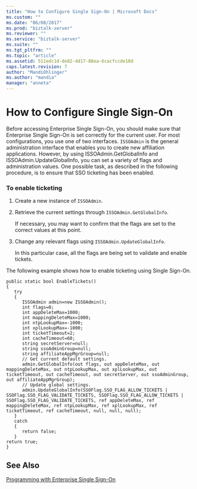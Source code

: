 ```yaml
---
title: "How to Configure Single Sign-On | Microsoft Docs"
ms.custom: ""
ms.date: "06/08/2017"
ms.prod: "biztalk-server"
ms.reviewer: ""
ms.service: "biztalk-server"
ms.suite: ""
ms.tgt_pltfrm: ""
ms.topic: "article"
ms.assetid: 511edc1d-de82-4d17-88ea-6cacfccde10d
caps.latest.revision: 7
author: "MandiOhlinger"
ms.author: "mandia"
manager: "anneta"
---
```

# How to Configure Single Sign-On
Before accessing Enterprise Single Sign-On, you should make sure that Enterprise Single Sign-On is set correctly for the current user. For most configurations, you use one of two interfaces. `ISSOAdmin` is the general administration interface that enables you to create new affiliation applications. However, by using ISSOAdmin.GetGlobalInfo and ISSOAdmin.UpdateGlobalInfo, you can set a variety of flags and administration values. One possible task, as described in the following procedure, is to ensure that SSO ticketing has been enabled.  
  
### To enable ticketing  
  
1.  Create a new instance of `ISSOAdmin`.  
  
2.  Retrieve the current settings through `ISSOAdmin.GetGlobalInfo`.  
  
     If necessary, you may want to confirm that the flags are set to the correct values at this point.  
  
3.  Change any relevant flags using `ISSOAdmin.UpdateGlobalInfo`.  
  
     In this particular case, all the flags are being set to validate and enable tickets.  
  
 The following example shows how to enable ticketing using Single Sign-On.  
  
```  
public static bool EnableTickets()  
{  
   try  
   {  
      ISSOAdmin admin=new ISSOAdmin();  
      int flags=0;  
      int appDeleteMax=1000;  
      int mappingDeleteMax=1000;  
      int ntpLookupMax=-1000;  
      int xplLookupMax=-1000;  
      int ticketTimeout=2;  
      int cacheTimeout=60;  
      string secretServer=null;  
      string ssoAdminGroup=null;  
      string affiliateAppMgrGroup=null;  
      // Get current default settings.  
      admin.GetGlobalInfo(out flags, out appDeleteMax, out mappingDeleteMax, out ntpLookupMax, out xplLookupMax, out ticketTimeout, out cacheTimeout, out secretServer, out ssoAdminGroup, out affiliateAppMgrGroup);  
      // Update global settings.  
      admin.UpdateGlobalInfo(SSOFlag.SSO_FLAG_ALLOW_TICKETS | SSOFlag.SSO_FLAG_VALIDATE_TICKETS, SSOFlag.SSO_FLAG_ALLOW_TICKETS | SSOFlag.SSO_FLAG_VALIDATE_TICKETS, ref appDeleteMax, ref mappingDeleteMax, ref ntpLookupMax, ref xplLookupMax, ref ticketTimeout, ref cacheTimeout, null, null, null);   
   }  
   catch  
   {  
      return false;  
   }  
return true;  
}  
```  
  
## See Also  
 [Programming with Enterprise Single Sign-On](../core/programming-with-enterprise-single-sign-on.md)